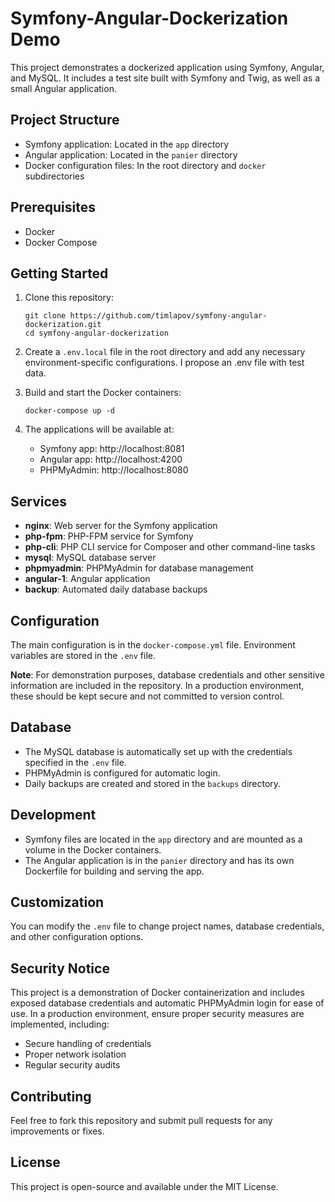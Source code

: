 # Symfony-Angular-Dockerization Demo

This project demonstrates a dockerized application using Symfony, Angular, and MySQL. It includes a test site built with Symfony and Twig, as well as a small Angular application.

## Project Structure

- Symfony application: Located in the `app` directory
- Angular application: Located in the `panier` directory
- Docker configuration files: In the root directory and `docker` subdirectories

## Prerequisites

- Docker
- Docker Compose

## Getting Started

1. Clone this repository:
   ```
   git clone https://github.com/timlapov/symfony-angular-dockerization.git
   cd symfony-angular-dockerization
   ```

2. Create a `.env.local` file in the root directory and add any necessary environment-specific configurations. I propose an .env file with test data.

3. Build and start the Docker containers:
   ```
   docker-compose up -d
   ```

4. The applications will be available at:
   - Symfony app: http://localhost:8081
   - Angular app: http://localhost:4200
   - PHPMyAdmin: http://localhost:8080

## Services

- **nginx**: Web server for the Symfony application
- **php-fpm**: PHP-FPM service for Symfony
- **php-cli**: PHP CLI service for Composer and other command-line tasks
- **mysql**: MySQL database server
- **phpmyadmin**: PHPMyAdmin for database management
- **angular-1**: Angular application
- **backup**: Automated daily database backups

## Configuration

The main configuration is in the `docker-compose.yml` file. Environment variables are stored in the `.env` file.

**Note**: For demonstration purposes, database credentials and other sensitive information are included in the repository. In a production environment, these should be kept secure and not committed to version control.

## Database

- The MySQL database is automatically set up with the credentials specified in the `.env` file.
- PHPMyAdmin is configured for automatic login.
- Daily backups are created and stored in the `backups` directory.

## Development

- Symfony files are located in the `app` directory and are mounted as a volume in the Docker containers.
- The Angular application is in the `panier` directory and has its own Dockerfile for building and serving the app.

## Customization

You can modify the `.env` file to change project names, database credentials, and other configuration options.

## Security Notice

This project is a demonstration of Docker containerization and includes exposed database credentials and automatic PHPMyAdmin login for ease of use. In a production environment, ensure proper security measures are implemented, including:

- Secure handling of credentials
- Proper network isolation
- Regular security audits

## Contributing

Feel free to fork this repository and submit pull requests for any improvements or fixes.

## License

This project is open-source and available under the MIT License.
